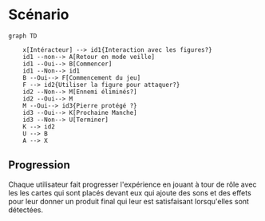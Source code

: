 # Scénario

<!-- Ici mettre tous les documents et références concernant la scéanrisation de l'expérience   -->
<!--
* Tous les verbes disponibles à vos interacteurs

* Tous les objets sur lesquels chaque verbe peut agir et comment ils le font

* Actions émergentes que vous aimeriez que vos interacteurs effectuent

* Toutes les façons que les interacteurs peuvent faire progresser l’expérience-->

```mermaid
graph TD

    x[Intéracteur] --> id1{Interaction avec les figures?}
    id1 --non--> A[Retour en mode veille]
    id1 --Oui--> B[Commencer] 
    id1 --Non--> id1
    B --Oui--> F[Commencement du jeu]
    F --> id2{Utiliser la figure pour attaquer?}
    id2 --Non--> M[Ennemi éliminés?]
    id2 --Oui--> M
    M --Oui--> id3{Pierre protégé ?}
    id3 --Oui--> K[Prochaine Manche]
    id3 --Non--> U[Terminer]
    K --> id2
    U --> B
    A --> X
```

## Progression
Chaque utilisateur fait progresser l'expérience en jouant à tour de rôle avec les les cartes qui sont placés devant eux qui ajoute des sons et des effets pour leur donner un produit final qui leur est satisfaisant lorsqu'elles sont détectées.

<!--
## Références

* [Scénario Interactif](https://tim-montmorency.com/582523-gestion/#/contenus/2_scenarisation/20_scenario/20_interactif/)
* [Expérience usager UX](https://tim-montmorency.com/582523-gestion/#/contenus/2_scenarisation/20_scenario/40_ux/)-->

